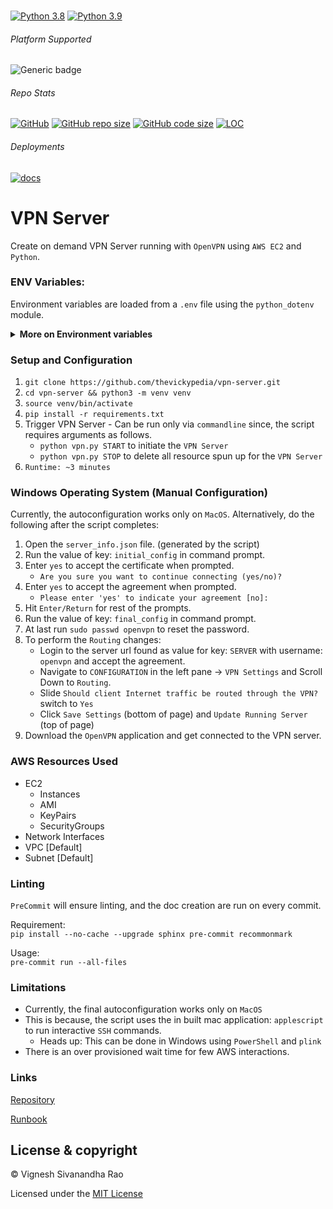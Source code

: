 <br>

[![Python 3.8](https://img.shields.io/badge/python-3.8-orange.svg)](https://www.python.org/downloads/release/python-385/)
[![Python 3.9](https://img.shields.io/badge/python-3.9-blue.svg)](https://www.python.org/downloads/release/python-391/)

###### Platform Supported
![Generic badge](https://img.shields.io/badge/Platform-MacOS-1f425f.svg)

###### Repo Stats
[![GitHub](https://img.shields.io/github/license/thevickypedia/vpn-server)](https://github.com/thevickypedia/vpn-server/blob/main/LICENSE)
[![GitHub repo size](https://img.shields.io/github/repo-size/thevickypedia/vpn-server)](https://api.github.com/repos/thevickypedia/vpn-server)
[![GitHub code size](https://img.shields.io/github/languages/code-size/thevickypedia/vpn-server)](https://api.github.com/repos/thevickypedia/vpn-server)
[![LOC](https://img.shields.io/tokei/lines/github/thevickypedia/vpn-server)](https://api.github.com/repos/thevickypedia/vpn-server)

###### Deployments
[![docs](https://github.com/thevickypedia/vpn-server/actions/workflows/docs.yml/badge.svg)](https://thevickypedia.github.io/vpn-server/)

# VPN Server
Create on demand VPN Server running with `OpenVPN` using `AWS EC2` and `Python`.

### ENV Variables:
Environment variables are loaded from a `.env` file using the `python_dotenv` module.

<details>
<summary><strong>More on Environment variables</strong></summary>

Use [cloudping.info](https://www.cloudping.info/) to pick the fastest (from current location) available region.

**Default args:**<br>
- **AMI_ID_{REGION_NAME}** - AMI ID in a region. Looks for `AMI_ID_us-west-2` since `us-west-2` is the default region.

AMI IDs are got from `OpenVPN Access Server Community Images` per region.

**Additional args:**<br>
- **VPN_USERNAME** - Username to access VPN Server once, configuration is done. If `null`, looks for the env var `USER`.
Defaults to `openvpn`
- **VPN_PASSWORD** - Password to access VPN Server once, configuration is done. Defaults to `awsVPN2021`
- **REGION_NAME** - Region where the VPN Server should live. Defaults to `us-west-2`
- **PORT** - Port number where the traffic has to be forwarded. Defaults to `943`

**To get notification of login information:**<br>
- **gmail_user** - Username of the gmail account.
- **gmail_pass** - Password of the gmail account.
- **phone** - Phone number to which the notification has to be sent.

Optionally `env vars` for AWS config (`ACCESS_KEY`, `SECRET_KEY`, `REGION_NAME`) can be setup.
</details>

### Setup and Configuration
1. `git clone https://github.com/thevickypedia/vpn-server.git`
2. `cd vpn-server && python3 -m venv venv`
3. `source venv/bin/activate`
4. `pip install -r requirements.txt`
5. Trigger VPN Server - Can be run only via `commandline` since, the script requires arguments as follows.
   - `python vpn.py START` to initiate the `VPN Server`
   - `python vpn.py STOP` to delete all resource spun up for the `VPN Server`
6. `Runtime: ~3 minutes`

### Windows Operating System (Manual Configuration)

Currently, the autoconfiguration works only on `MacOS`. Alternatively, do the following after the script completes:

1. Open the `server_info.json` file. (generated by the script)
2. Run the value of key: `initial_config` in command prompt.
3. Enter `yes` to accept the certificate when prompted.
   - `Are you sure you want to continue connecting (yes/no)?`
4. Enter `yes` to accept the agreement when prompted.
   - `Please enter 'yes' to indicate your agreement [no]: `
5. Hit `Enter/Return` for rest of the prompts.
6. Run the value of key: `final_config` in command prompt.
7. At last run `sudo passwd openvpn` to reset the password.
8. To perform the `Routing` changes:
   - Login to the server url found as value for key: `SERVER` with username: `openvpn` and accept the agreement.
   - Navigate to `CONFIGURATION` in the left pane -> `VPN Settings` and Scroll Down to `Routing`.
   - Slide `Should client Internet traffic be routed through the VPN?` switch to `Yes`
   - Click `Save Settings` (bottom of page) and `Update Running Server` (top of page)
9. Download the `OpenVPN` application and get connected to the VPN server.

### AWS Resources Used
- EC2
  - Instances
  - AMI
  - KeyPairs
  - SecurityGroups
- Network Interfaces
- VPC [Default]
- Subnet [Default]

### Linting
`PreCommit` will ensure linting, and the doc creation are run on every commit.

Requirement:
<br>
`pip install --no-cache --upgrade sphinx pre-commit recommonmark`

Usage:
<br>
`pre-commit run --all-files`

### Limitations
- Currently, the final autoconfiguration works only on `MacOS`
- This is because, the script uses the in built mac application: `applescript` to run interactive `SSH` commands.
  - Heads up: This can be done in Windows using `PowerShell` and `plink`
- There is an over provisioned wait time for few AWS interactions.

### Links
[Repository](https://github.com/thevickypedia/vpn-server)

[Runbook](https://thevickypedia.github.io/vpn-server/)

## License & copyright

&copy; Vignesh Sivanandha Rao

Licensed under the [MIT License](https://github.com/thevickypedia/vpn-server/blob/main/LICENSE)
